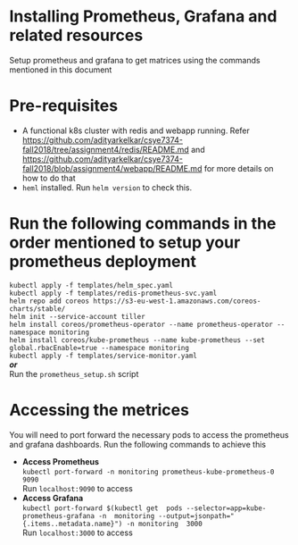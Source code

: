# Installing Prometheus, Grafana and related resources
Setup prometheus and grafana to get matrices using the commands mentioned in this document

# Pre-requisites
- A functional k8s cluster with redis and webapp running. Refer https://github.com/adityarkelkar/csye7374-fall2018/tree/assignment4/redis/README.md and https://github.com/adityarkelkar/csye7374-fall2018/blob/assignment4/webapp/README.md for more details on how to do that
- `heml` installed. Run `helm version` to check this.

# Run the following commands in the order mentioned to setup your prometheus deployment
`kubectl apply -f templates/helm_spec.yaml`  
`kubectl apply -f templates/redis-prometheus-svc.yaml`  
`helm repo add coreos https://s3-eu-west-1.amazonaws.com/coreos-charts/stable/`  
`helm init --service-account tiller`  
`helm install coreos/prometheus-operator --name prometheus-operator --namespace monitoring`  
`helm install coreos/kube-prometheus --name kube-prometheus --set global.rbacEnable=true --namespace monitoring`  
`kubectl apply -f templates/service-monitor.yaml`  
***or***  
Run the `prometheus_setup.sh` script  

# Accessing the metrices
You will need to port forward the necessary pods to access the prometheus and grafana dashboards. Run the following commands to achieve this  
- **Access Prometheus**  
`kubectl port-forward -n monitoring prometheus-kube-prometheus-0 9090`  
Run `localhost:9090` to access  
- **Access Grafana**  
`kubectl port-forward $(kubectl get  pods --selector=app=kube-prometheus-grafana -n  monitoring --output=jsonpath="{.items..metadata.name}") -n monitoring  3000`  
Run `localhost:3000` to access